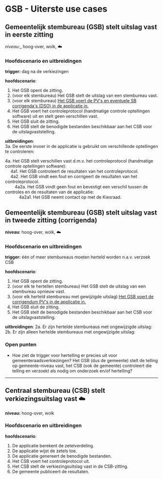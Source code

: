 # GSB - Uiterste use cases

## Gemeentelijk stembureau (GSB) stelt uitslag vast in eerste zitting

_niveau:__ hoog-over, wolk, ☁️

### Hoofdscenario en uitbreidingen

__trigger:__ dag na de verkiezingen

__hoofdscenario__:  

1. Het GSB opent de zitting.
2. (voor elk stembureau) Het GSB stelt de uitslag van een stembureau vast.
3. (voor elk stembureau) [Het GSB voert de PV's en eventuele SB corrigenda's (DSO) in de applicatie in.](./GSB-hoogover.md#het-gsb-voert-de-pvs-en-eventuele-sb-corrigendas-dso-in-de-applicatie-in)
4. Het GSB voert het controleprotocol (handmatige controle optellingen software) uit en stelt geen verschillen vast.
5. Het GSB sluit de zitting.
6. Het GSB stelt de benodigde bestanden beschikbaar aan het CSB voor de uitslagvaststelling.

__uitbreidingen__:  
3a. De eerste invoer in de applicatie is gebruikt om verschillende optellingen te controleren:  

4a. Het GSB stelt verschillen vast d.m.v. het controleprotocol (handmatige controle optellingen software):  
&emsp; 4a1. Het GSB controleert de resultaten van het controleprotocol.  
&emsp; 4a2. Het GSB vindt een fout en corrigeert de resultaten van het controleprotocol.  
&emsp;&emsp; 4a2a. Het GSB vindt geen fout en bevestigt een verschil tussen de controles en de resultaten van de applicatie:  
&emsp;&emsp;&emsp; 4a2a1. Het GSB neemt contact op met de Kiesraad.  

## Gemeentelijk stembureau (GSB) stelt uitslag vast in tweede zitting (corrigenda)

__niveau:__ hoog-over, wolk, ☁️

### Hoofdscenario en uitbreidingen

__trigger:__ één of meer stembureaus moeten herteld worden n.a.v. verzoek CSB

__hoofdscenario__:  

1. Het GSB opent de zitting.
2. (voor elk te hertellen stembureau) Het GSB stelt de uitslag van een stembureau opnieuw vast.
3. (voor elk herteld stembureau met gewijzigde uitslag) [Het GSB voert de corrigendum PV's in de applicatie in.](./GSB-hoogover.md#het-gsb-voert-de-corrigendum-pvs-in-de-applicatie-in)
4. Het GSB sluit de zitting.
5. Het GSB stelt de benodigde bestanden beschikbaar aan het CSB voor de uitslagvaststelling.

__uitbreidingen__:
2a. Er zijn hertelde stembureaus met ongewijzigde uitslag:  
2b. Er zijn alleen hertelde stembureaus met ongewijzigde uitslag:  

### Open punten

- Hoe ziet de trigger voor hertelling er precies uit voor gemeenteraadsverkiezingen? Het GSB (dus de gemeente) stelt de telling op gemeente-niveau vast, het CSB (ook de gemeente) controleert die telling en verzoekt als nodig om onderzoek en/of hertelling?

---

## Centraal stembureau (CSB) stelt verkiezingsuitslag vast ☁️

__niveau:__ hoog-over, wolk

### Hoofdscenario en uitbreidingen

__hoofdscenario__:  

1. De applicatie berekent de zetelverdeling.  
2. De applicatie wijst de zetels toe.  
3. De applicatie genereert de benodigde bestanden.  
4. Het CSB voert het controleprotocol uit.
5. Het CSB stelt de verkiezingsuitslag vast in de CSB-zitting.
6. De gemeente publiceert de resultaten.
